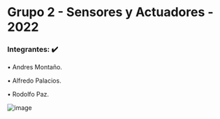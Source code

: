 
# Grupo 2 - Sensores y Actuadores - 2022
### Integrantes: :heavy_check_mark:
•	 Andres Montaño.

•  Alfredo Palacios.

•  Rodolfo Paz.

![image](https://user-images.githubusercontent.com/84986194/192428472-bb75125e-a51d-4122-a138-6b3bbfacddcc.png)


